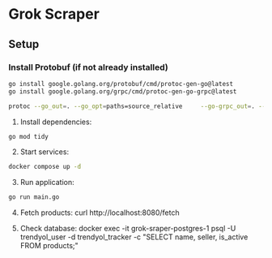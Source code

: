 # Grok Scraper

## Setup

### Install Protobuf (if not already installed)

```bash
go install google.golang.org/protobuf/cmd/protoc-gen-go@latest
go install google.golang.org/grpc/cmd/protoc-gen-go-grpc@latest

protoc --go_out=. --go_opt=paths=source_relative     --go-grpc_out=. --go-grpc_opt=paths=source_relative     proto/crawler.proto proto/notification.proto
```

1. Install dependencies:

```bash
go mod tidy
```

2. Start services:

```bash
docker compose up -d
```

3. Run application:

```bash
go run main.go
```

4. Fetch products:
curl http://localhost:8080/fetch

5. Check database:
docker exec -it grok-sraper-postgres-1 psql -U trendyol_user -d trendyol_tracker -c "SELECT name, seller, is_active FROM products;"

